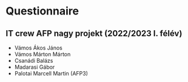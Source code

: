 # Questionnaire

## IT crew AFP nagy projekt (2022/2023 I. félév)

- Vámos Ákos János
- Vámos Márton Márton
- Csanádi Balázs
- Madarasi Gábor 
- Palotai Marcell Martin (AFP3)